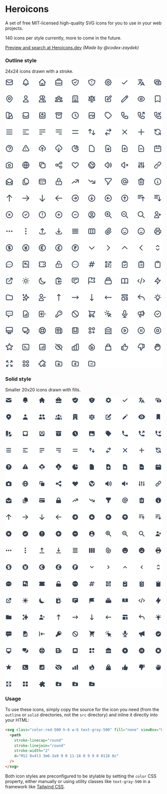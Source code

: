 # Heroicons

A set of free MIT-licensed high-quality SVG icons for you to use in your web projects.

140 icons per style currently, more to come in the future.

[Preview and search at Heroicons.dev](https://heroicons.dev) _(Made by @codex-zaydek)_

### Outline style

24x24 icons drawn with a stroke.

![](./.github/outline-preview.svg)

### Solid style

Smaller 20x20 icons drawn with fills.

![](./.github/solid-preview.svg)

### Usage

To use these icons, simply copy the source for the icon you need (from the `outline` or `solid` directories, not the `src` directory) and inline it directly into your HTML:

```html
<svg class="color-red-500 h-6 w-6 text-gray-500" fill="none" viewBox="0 0 24 24" stroke="currentColor">
  <path
    stroke-linecap="round"
    stroke-linejoin="round"
    stroke-width="2"
    d="M12 8v4l3 3m6-3a9 9 0 11-18 0 9 9 0 0118 0z"
  />
</svg>
```

Both icon styles are preconfigured to be stylable by setting the `color` CSS property, either manually or using utility classes like `text-gray-500` in a framework like [Tailwind CSS](https://tailwindcss.com).
